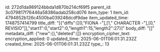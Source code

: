 id: 272d1da989124bbda1d870b214cf69f5
parent_id: 3c079817f76446a58386adab258cd076
item_type: 1
item_id: 4794852b126c4500ba039248dcdf9dae
item_updated_time: 1748757414799
title_diff: "[{\"diffs\":[[0,\"FIONA -\"],[1,\" CHARACTER -\"],[0,\" REVISIO\"]],\"start1\":0,\"start2\":0,\"length1\":15,\"length2\":27}]"
body_diff: "[]"
metadata_diff: {"new":{},"deleted":[]}
encryption_cipher_text: 
encryption_applied: 0
updated_time: 2025-06-01T06:01:31.232Z
created_time: 2025-06-01T06:01:31.232Z
type_: 13